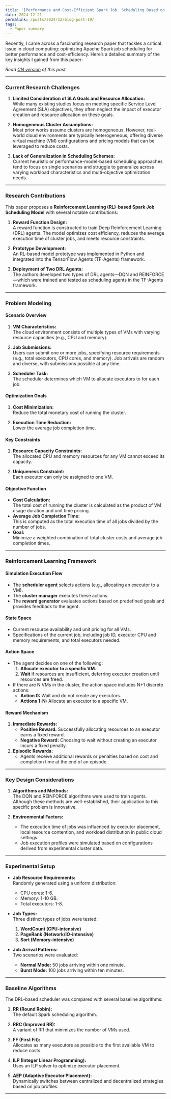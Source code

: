 ```yaml
---
title: '[Performance and Cost-Efficient Spark Job  Scheduling Based on Deep Reinforcement  Learning in Cloud Computing Environments] Study Notes'
date: 2024-12-21
permalink: /posts/2024/12/blog-post-19/
tags:
  - Paper summary
---
```



Recently, I came across a fascinating research paper that tackles a critical issue in cloud computing: optimizing Apache Spark job scheduling for better performance and cost-efficiency. Here’s a detailed summary of the key insights I gained from this paper:

*Read [CN version](https://yqwang96.github.io/cnposts/2024/12/blog-post-19/) of this post*

---

### **Current Research Challenges**

1. **Limited Consideration of SLA Goals and Resource Allocation:**  
   While many existing studies focus on meeting specific Service Level Agreement (SLA) objectives, they often neglect the impact of executor creation and resource allocation on these goals.

2. **Homogeneous Cluster Assumptions:**  
   Most prior works assume clusters are homogeneous. However, real-world cloud environments are typically heterogeneous, offering diverse virtual machine (VM) configurations and pricing models that can be leveraged to reduce costs.

3. **Lack of Generalization in Scheduling Schemes:**  
   Current heuristic or performance-model-based scheduling approaches tend to focus on single scenarios and struggle to generalize across varying workload characteristics and multi-objective optimization needs.

---

### **Research Contributions**

This paper proposes a **Reinforcement Learning (RL)-based Spark Job Scheduling Model** with several notable contributions:

1. **Reward Function Design:**  
   A reward function is constructed to train Deep Reinforcement Learning (DRL) agents. The model optimizes cost efficiency, reduces the average execution time of cluster jobs, and meets resource constraints.

2. **Prototype Development:**  
   An RL-based model prototype was implemented in Python and integrated into the TensorFlow Agents (TF-Agents) framework.

3. **Deployment of Two DRL Agents:**  
   The authors developed two types of DRL agents—DQN and REINFORCE—which were trained and tested as scheduling agents in the TF-Agents framework.

---

### **Problem Modeling**

#### **Scenario Overview**

1. **VM Characteristics:**  
   The cloud environment consists of multiple types of VMs with varying resource capacities (e.g., CPU and memory).

2. **Job Submissions:**  
   Users can submit one or more jobs, specifying resource requirements (e.g., total executors, CPU cores, and memory). Job arrivals are random and diverse, with submissions possible at any time.

3. **Scheduler Task:**  
   The scheduler determines which VM to allocate executors to for each job.

#### **Optimization Goals**

1. **Cost Minimization:**  
   Reduce the total monetary cost of running the cluster.

2. **Execution Time Reduction:**  
   Lower the average job completion time.

#### **Key Constraints**

1. **Resource Capacity Constraints:**  
   The allocated CPU and memory resources for any VM cannot exceed its capacity.

2. **Uniqueness Constraint:**  
   Each executor can only be assigned to one VM.

#### **Objective Function**

- **Cost Calculation:**  
   The total cost of running the cluster is calculated as the product of VM usage duration and unit time pricing.
- **Average Job Completion Time:**  
   This is computed as the total execution time of all jobs divided by the number of jobs.
- **Goal:**  
   Minimize a weighted combination of total cluster costs and average job completion times.

---

### **Reinforcement Learning Framework**

#### **Simulation Execution Flow**
- The **scheduler agent** selects actions (e.g., allocating an executor to a VM).
- The **cluster manager** executes these actions.
- The **reward generator** evaluates actions based on predefined goals and provides feedback to the agent.

#### **State Space**
- Current resource availability and unit pricing for all VMs.
- Specifications of the current job, including job ID, executor CPU and memory requirements, and total executors needed.

#### **Action Space**
- The agent decides on one of the following:
  1. **Allocate executor to a specific VM.**  
  2. **Wait** if resources are insufficient, deferring executor creation until resources are freed.
- If there are N VMs in the cluster, the action space includes N+1 discrete actions:
  - **Action 0:** Wait and do not create any executors.
  - **Actions 1-N:** Allocate an executor to a specific VM.

#### **Reward Mechanism**
1. **Immediate Rewards:**
   - **Positive Reward:** Successfully allocating resources to an executor earns a fixed reward.
   - **Negative Reward:** Choosing to wait without creating an executor incurs a fixed penalty.
2. **Episodic Rewards:**
   - Agents receive additional rewards or penalties based on cost and completion time at the end of an episode.

---

### **Key Design Considerations**

1. **Algorithms and Methods:**  
   The DQN and REINFORCE algorithms were used to train agents. Although these methods are well-established, their application to this specific problem is innovative.

2. **Environmental Factors:**  
   - The execution time of jobs was influenced by executor placement, local resource contention, and workload distribution in public cloud settings.
   - Job execution profiles were simulated based on configurations derived from experimental cluster data.

---

### **Experimental Setup**

- **Job Resource Requirements:**  
  Randomly generated using a uniform distribution:
  - CPU cores: 1-6.
  - Memory: 1-10 GB.
  - Total executors: 1-8.

- **Job Types:**  
  Three distinct types of jobs were tested:
  1. **WordCount (CPU-intensive)**
  2. **PageRank (Network/IO-intensive)**
  3. **Sort (Memory-intensive)**

- **Job Arrival Patterns:**  
  Two scenarios were evaluated:
  - **Normal Mode:** 50 jobs arriving within one minute.
  - **Burst Mode:** 100 jobs arriving within ten minutes.

---

### **Baseline Algorithms**

The DRL-based scheduler was compared with several baseline algorithms:

1. **RR (Round Robin):**  
   The default Spark scheduling algorithm.

2. **RRC (Improved RR):**  
   A variant of RR that minimizes the number of VMs used.

3. **FF (First Fit):**  
   Allocates as many executors as possible to the first available VM to reduce costs.

4. **ILP (Integer Linear Programming):**  
   Uses an ILP solver to optimize executor placement.

5. **AEP (Adaptive Executor Placement):**  
   Dynamically switches between centralized and decentralized strategies based on job profiles.

---


